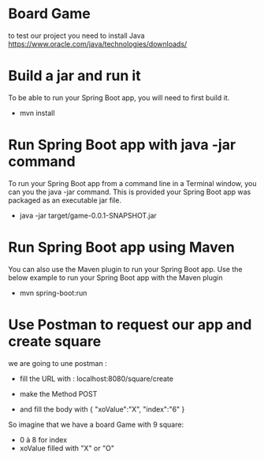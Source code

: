 # Board Game

to test our project you need to install Java https://www.oracle.com/java/technologies/downloads/

# Build a jar and run it
To be able to run your Spring Boot app, you will need to first build it.

- mvn install

# Run Spring Boot app with java -jar command
To run your Spring Boot app from a command line in a Terminal window, you can you the java -jar command.
This is provided your Spring Boot app was packaged as an executable jar file.

- java -jar target/game-0.0.1-SNAPSHOT.jar
# Run Spring Boot app using Maven
You can also use the Maven plugin to run your Spring Boot app.
Use the below example to run your Spring Boot app with the Maven plugin
- mvn spring-boot:run

# Use Postman to request our app and create square

we are going to une postman :

- fill the URL with : localhost:8080/square/create

- make the Method  POST

- and fill the body with
  {
  "xoValue":"X",
  "index":"6"
  }

So imagine that we have a board Game with 9 square: 

 - 0 à 8 for index
 - xoValue filled with "X" or "O"
